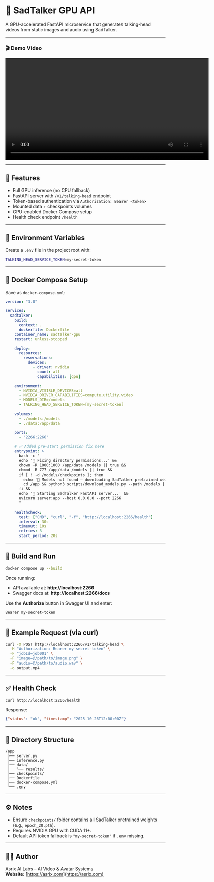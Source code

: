 # 🧠 SadTalker GPU API

A GPU-accelerated FastAPI microservice that generates talking-head videos from static images and audio using SadTalker.

---

### 🎬 Demo Video

<video src="https://studio.orient-telecoms.com/demo/8673ecea-d850-44f2-9c3a-9142dfb935ca.mp4" width="640"></video>

---

## 🚀 Features

- Full GPU inference (no CPU fallback)
- FastAPI server with `/v1/talking-head` endpoint
- Token-based authentication via `Authorization: Bearer <token>`
- Mounted data + checkpoints volumes
- GPU-enabled Docker Compose setup
- Health check endpoint `/health`

---

## 🧩 Environment Variables

Create a `.env` file in the project root with:

```bash
TALKING_HEAD_SERVICE_TOKEN=my-secret-token
```

---

## 🐋 Docker Compose Setup

Save as `docker-compose.yml`:

```yaml
version: "3.8"

services:
  sadtalker:
    build:
      context: .
      dockerfile: Dockerfile
    container_name: sadtalker-gpu
    restart: unless-stopped

    deploy:
      resources:
        reservations:
          devices:
            - driver: nvidia
              count: all
              capabilities: [gpu]

    environment:
      - NVIDIA_VISIBLE_DEVICES=all
      - NVIDIA_DRIVER_CAPABILITIES=compute,utility,video
      - MODELS_DIR=/models
      - TALKING_HEAD_SERVICE_TOKEN=[my-secret-token]

    volumes:
      - ./models:/models
      - ./data:/app/data

    ports:
      - "2266:2266"

    # ✅ Added pre-start permission fix here
    entrypoint: >
      bash -c "
      echo '🔧 Fixing directory permissions...' &&
      chown -R 1000:1000 /app/data /models || true &&
      chmod -R 777 /app/data /models || true &&
      if [ ! -d /models/checkpoints ]; then
        echo '🔽 Models not found — downloading SadTalker pretrained weights...';
        cd /app && python3 scripts/download_models.py --path /models || true;
      fi &&
      echo '🚀 Starting SadTalker FastAPI server...' &&
      uvicorn server:app --host 0.0.0.0 --port 2266
      "

    healthcheck:
      test: ["CMD", "curl", "-f", "http://localhost:2266/health"]
      interval: 30s
      timeout: 10s
      retries: 3
      start_period: 20s
```

---

## 🧱 Build and Run

```bash
docker compose up --build
```

Once running:
- API available at: **http://localhost:2266**
- Swagger docs at: **http://localhost:2266/docs**

Use the **Authorize** button in Swagger UI and enter:

```
Bearer my-secret-token
```

---

## 🧪 Example Request (via curl)

```bash
curl -X POST http://localhost:2266/v1/talking-head \
  -H "Authorization: Bearer my-secret-token" \
  -F "jobId=job001" \
  -F "image=@/path/to/image.png" \
  -F "audio=@/path/to/audio.wav" \
  -o output.mp4
```

---

## ✅ Health Check

```bash
curl http://localhost:2266/health
```

Response:
```json
{"status": "ok", "timestamp": "2025-10-26T12:00:00Z"}
```

---

## 📁 Directory Structure

```
/app
 ├── server.py
 ├── inference.py
 ├── data/
 │   └── results/
 ├── checkpoints/
 ├── Dockerfile
 ├── docker-compose.yml
 └── .env
```

---

## ⚙️ Notes

- Ensure `checkpoints/` folder contains all SadTalker pretrained weights (e.g., `epoch_20.pth`).
- Requires NVIDIA GPU with CUDA 11+.
- Default API token fallback is `"my-secret-token"` if `.env` missing.

---

## 🧑‍💻 Author

Asrix AI Labs – AI Video & Avatar Systems  
**Website:** [https://asrix.com](https://asrix.com)

